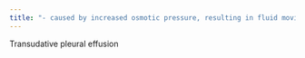 ```yaml
---
title: "- caused by increased osmotic pressure, resulting in fluid moving into the pleural space  - Examples include CHF, cirrhosis, and nephrotic syndrome"
---
```

Transudative pleural effusion

